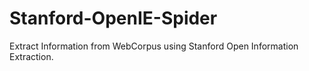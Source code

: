 # Stanford-OpenIE-Spider
Extract Information from WebCorpus using Stanford Open Information Extraction.

